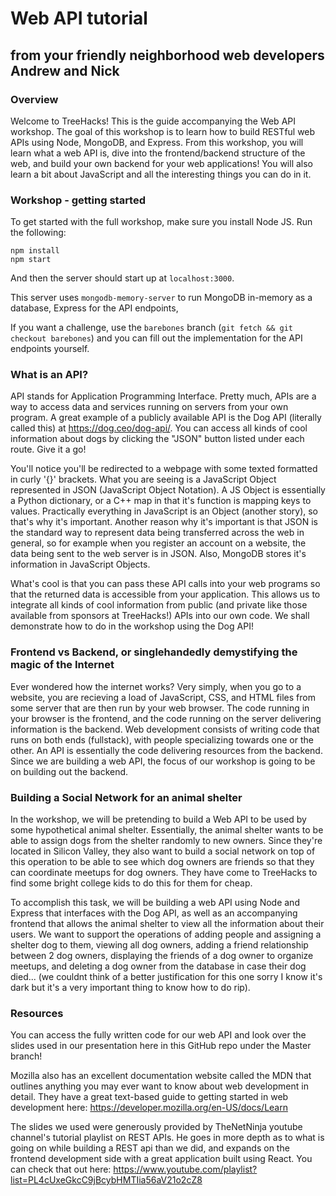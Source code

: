 # Web API tutorial
## from your friendly neighborhood web developers Andrew and Nick

### Overview

Welcome to TreeHacks! This is the guide accompanying the Web API workshop. The goal of this workshop is to learn how to build RESTful web APIs using Node, MongoDB, and Express. From this workshop, you will learn what a web API is, dive into the frontend/backend structure of the web, and build your own backend for your web applications! You will also learn a bit about JavaScript and all the interesting things you can do in it.

### Workshop - getting started
To get started with the full workshop, make sure you install Node JS. Run the following:

```
npm install
npm start
```

And then the server should start up at `localhost:3000`.

This server uses `mongodb-memory-server` to run MongoDB in-memory as a database, Express for the API endpoints,

If you want a challenge, use the `barebones` branch (`git fetch && git checkout barebones`) and you can fill out the implementation for the API endpoints yourself.


### What is an API?

API stands for Application Programming Interface. Pretty much, APIs are a way to access data and services running on servers from your own program. A great example of a publicly available API is the Dog API (literally called this) at https://dog.ceo/dog-api/. You can access all kinds of cool information about dogs by clicking the "JSON" button listed under each route. Give it a go! 

You'll notice you'll be redirected to a webpage with some texted formatted in curly '{}' brackets. What you are seeing is a JavaScript Object represented in JSON (JavaScript Object Notation). A JS Object is essentially a Python dictionary, or a C++ map in that it's function is mapping keys to values. Practically everything in JavaScript is an Object (another story), so that's why it's important. Another reason why it's important is that JSON is the standard way to represent data being transferred across the web in general, so for example when you register an account on a website, the data being sent to the web server is in JSON. Also, MongoDB stores it's information in JavaScript Objects.

What's cool is that you can pass these API calls into your web programs so that the returned data is accessible from your application. This allows us to integrate all kinds of cool information from public (and private like those available from sponsors at TreeHacks!) APIs into our own code. We shall demonstrate how to do in the workshop using the Dog API!

### Frontend vs Backend, or singlehandedly demystifying the magic of the Internet

Ever wondered how the internet works? Very simply, when you go to a website, you are recieving a load of JavaScript, CSS, and HTML files from some server that are then run by your web browser. The code running in your browser is the frontend, and the code running on the server delivering information is the backend. Web development consists of writing code that runs on both ends (fullstack), with people specializing towards one or the other. An API is essentially the code delivering resources from the backend. Since we are building a web API, the focus of our workshop is going to be on building out the backend.

### Building a Social Network for an animal shelter

In the workshop, we will be pretending to build a Web API to be used by some hypothetical animal shelter. Essentially, the animal shelter wants to be able to assign dogs from the shelter randomly to new owners. Since they're located in Silicon Valley, they also want to build a social network on top of this operation to be able to see which dog owners are friends so that they can coordinate meetups for dog owners. They have come to TreeHacks to find some bright college kids to do this for them for cheap.

To accomplish this task, we will be building a web API using Node and Express that interfaces with the Dog API, as well as an accompanying frontend that allows the animal shelter to view all the information about their users. We want to support the operations of adding people and assigning a shelter dog to them, viewing all dog owners, adding a friend relationship between 2 dog owners, displaying the friends of a dog owner to organize meetups, and deleting a dog owner from the database in case their dog died... (we couldnt think of a better justification for this one sorry I know it's dark but it's a very important thing to know how to do rip).

### Resources

You can access the fully written code for our web API and look over the slides used in our presentation here in this GitHub repo under the Master branch!

Mozilla also has an excellent documentation website called the MDN that outlines anything you may ever want to know about web development in detail. They have a great text-based guide to getting started in web development here: https://developer.mozilla.org/en-US/docs/Learn

The slides we used were generously provided by TheNetNinja youtube channel's tutorial playlist on REST APIs. He goes in more depth as to what is going on while building a REST api than we did, and expands on the frontend development side with a great application built using React. You can check that out here: https://www.youtube.com/playlist?list=PL4cUxeGkcC9jBcybHMTIia56aV21o2cZ8

